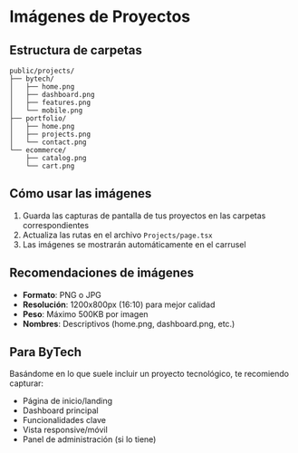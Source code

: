 # Imágenes de Proyectos

## Estructura de carpetas

```
public/projects/
├── bytech/
│   ├── home.png
│   ├── dashboard.png
│   ├── features.png
│   └── mobile.png
├── portfolio/
│   ├── home.png
│   ├── projects.png
│   └── contact.png
└── ecommerce/
    ├── catalog.png
    └── cart.png
```

## Cómo usar las imágenes

1. Guarda las capturas de pantalla de tus proyectos en las carpetas correspondientes
2. Actualiza las rutas en el archivo `Projects/page.tsx`
3. Las imágenes se mostrarán automáticamente en el carrusel

## Recomendaciones de imágenes

- **Formato**: PNG o JPG
- **Resolución**: 1200x800px (16:10) para mejor calidad
- **Peso**: Máximo 500KB por imagen
- **Nombres**: Descriptivos (home.png, dashboard.png, etc.)

## Para ByTech

Basándome en lo que suele incluir un proyecto tecnológico, te recomiendo capturar:
- Página de inicio/landing
- Dashboard principal
- Funcionalidades clave
- Vista responsive/móvil
- Panel de administración (si lo tiene)
